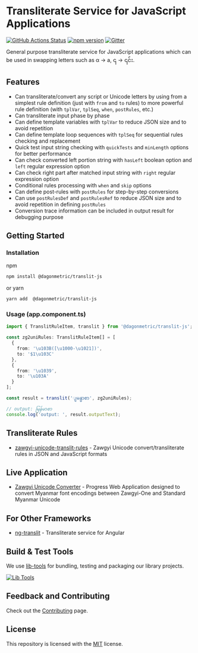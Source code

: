 # Transliterate Service for JavaScript Applications

[![GitHub Actions Status](https://github.com/DagonMetric/translit-js/workflows/Main%20Workflow/badge.svg)](https://github.com/DagonMetric/translit-js/actions)
[![npm version](https://badge.fury.io/js/%40dagonmetric%2Ftranslit-js.svg)](https://www.npmjs.com/package/@dagonmetric/translit-js)
[![Gitter](https://badges.gitter.im/DagonMetric/general.svg)](https://gitter.im/DagonMetric/general?utm_source=badge&utm_medium=badge&utm_campaign=pr-badge)


General purpose transliterate service for JavaScript applications which can be used in swapping letters such as α → a, ၎ → ၎င်း.

## Features

* Can transliterate/convert any script or Unicode letters by using from a simplest rule definition (just with `from` and `to` rules) to more powerful rule definition (with `tplVar`, `tplSeq`, `when`, `postRules`, etc.)
* Can transliterate input phase by phase
* Can define template variables with `tplVar` to reduce JSON size and to avoid repetition
* Can define template loop sequences with `tplSeq` for sequential rules checking and replacement
* Quick test input string checking with `quickTests` and `minLength` options for better performance
* Can check converted left portion string with `hasLeft` boolean option and `left` regular expression option
* Can check right part after matched input string with `right` regular expression option
* Conditional rules processing with `when` and `skip` options
* Can define post-rules with `postRules` for step-by-step conversions
* Can use `postRulesDef` and `postRulesRef`  to reduce JSON size and to avoid repetition in defining `postRules`
* Conversion trace information can be included in output result for debugging purpose

## Getting Started

### Installation

npm

```bash
npm install @dagonmetric/translit-js
```

or yarn

```bash
yarn add  @dagonmetric/translit-js
```

### Usage (app.component.ts)

```typescript
import { TranslitRuleItem, translit } from '@dagonmetric/translit-js';

const zg2uniRules: TranslitRuleItem[] = [
  {
    from: '\u103B([\u1000-\u1021])',
    to: '$1\u103C'
  },
  {
    from: '\u1039',
    to: '\u103A'
  }
];

const result = translit('ျမန္မာစာ', zg2uniRules);

// output: မြန်မာစာ
console.log('output: ', result.outputText);
```

## Transliterate Rules

* [zawgyi-unicode-translit-rules](https://github.com/myanmartools/zawgyi-unicode-translit-rules) - Zawgyi Unicode convert/transliterate rules in JSON and JavaScript formats

## Live Application

* [Zawgyi Unicode Converter](https://zawgyi-unicode-converter.myanmartools.org) - Progress Web Application designed to convert Myanmar font encodings between Zawgyi-One and Standard Myanmar Unicode


## For Other Frameworks

* [ng-translit](https://github.com/DagonMetric/ng-translit) -  Transliterate service for Angular 

## Build & Test Tools

We use [lib-tools](https://github.com/lib-tools/lib-tools) for bundling, testing and packaging our library projects.

[![Lib Tools](https://repository-images.githubusercontent.com/273890506/28038a00-dcea-11ea-8b4a-7d655158ccf2)](https://github.com/lib-tools/lib-tools)

## Feedback and Contributing

Check out the [Contributing](https://github.com/DagonMetric/translit-js/blob/master/CONTRIBUTING.md) page.

## License

This repository is licensed with the [MIT](https://github.com/DagonMetric/translit-js/blob/master/LICENSE) license.
